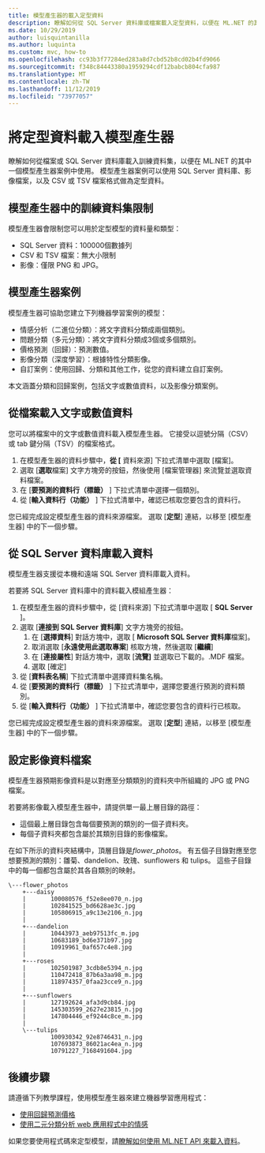 ```yaml
---
title: 模型產生器的載入定型資料
description: 瞭解如何從 SQL Server 資料庫或檔案載入定型資料，以便在 ML.NET 的其中一個模型產生器案例中使用。
ms.date: 10/29/2019
author: luisquintanilla
ms.author: luquinta
ms.custom: mvc, how-to
ms.openlocfilehash: cc93b3f77284ed283a8d7cbd52b8cd02b4fd9066
ms.sourcegitcommit: f348c84443380a1959294cdf12babcb804cfa987
ms.translationtype: MT
ms.contentlocale: zh-TW
ms.lasthandoff: 11/12/2019
ms.locfileid: "73977057"
---
```

# <a name="load-training-data-into-model-builder"></a>將定型資料載入模型產生器

瞭解如何從檔案或 SQL Server 資料庫載入訓練資料集，以便在 ML.NET 的其中一個模型產生器案例中使用。 模型產生器案例可以使用 SQL Server 資料庫、影像檔案，以及 CSV 或 TSV 檔案格式做為定型資料。

## <a name="training-dataset-limitations-in-model-builder"></a>模型產生器中的訓練資料集限制

模型產生器會限制您可以用於定型模型的資料量和類型：

- SQL Server 資料：100000個數據列
- CSV 和 TSV 檔案：無大小限制
- 影像：僅限 PNG 和 JPG。

## <a name="model-builder-scenarios"></a>模型產生器案例

模型產生器可協助您建立下列機器學習案例的模型：

- 情感分析（二進位分類）：將文字資料分類成兩個類別。
- 問題分類（多元分類）：將文字資料分類成3個或多個類別。
- 價格預測（回歸）：預測數值。
- 影像分類（深度學習）：根據特性分類影像。
- 自訂案例：使用回歸、分類和其他工作，從您的資料建立自訂案例。

本文涵蓋分類和回歸案例，包括文字或數值資料，以及影像分類案例。

## <a name="load-text-or-numeric-data-from-a-file"></a>從檔案載入文字或數值資料

您可以將檔案中的文字或數值資料載入模型產生器。 它接受以逗號分隔（CSV）或 tab 鍵分隔（TSV）的檔案格式。

1. 在模型產生器的資料步驟中，**從 [** 資料來源] 下拉式清單中選取 [檔案]。
2. 選取 [**選取**檔案] 文字方塊旁的按鈕，然後使用 [檔案管理器] 來流覽並選取資料檔案。
3. 在 [**要預測的資料行（標籤）** ] 下拉式清單中選擇一個類別。
4. 從 [**輸入資料行（功能）** ] 下拉式清單中，確認已核取您要包含的資料行。

您已經完成設定模型產生器的資料來源檔案。 選取 [**定型**] 連結，以移至 [模型產生器] 中的下一個步驟。

## <a name="load-data-from-a-sql-server-database"></a>從 SQL Server 資料庫載入資料

模型產生器支援從本機和遠端 SQL Server 資料庫載入資料。

若要將 SQL Server 資料庫中的資料載入模組產生器：

1. 在模型產生器的資料步驟中，從 [資料來源] 下拉式清單中選取 [ **SQL Server** ]。
1. 選取 [**連接到 SQL Server 資料庫**] 文字方塊旁的按鈕。
    1. 在 [**選擇資料**] 對話方塊中，選取 [ **Microsoft SQL Server 資料庫**檔案]。
    1. 取消選取 [**永遠使用此選取專案**] 核取方塊，然後選取 [**繼續**]
    1. 在 [**連接屬性**] 對話方塊中，選取 [**流覽]** 並選取已下載的。.MDF 檔案。
    1. 選取 [確定]
1. 從 [**資料表名稱**] 下拉式清單中選擇資料集名稱。
1. 從 [**要預測的資料行（標籤）** ] 下拉式清單中，選擇您要進行預測的資料類別。
1. 從 [**輸入資料行（功能）** ] 下拉式清單中，確認您要包含的資料行已核取。

您已經完成設定模型產生器的資料來源檔案。 選取 [**定型**] 連結，以移至 [模型產生器] 中的下一個步驟。

## <a name="set-up-image-data-files"></a>設定影像資料檔案

模型產生器預期影像資料是以對應至分類類別的資料夾中所組織的 JPG 或 PNG 檔案。

若要將影像載入模型產生器中，請提供單一最上層目錄的路徑：

- 這個最上層目錄包含每個要預測的類別的一個子資料夾。
- 每個子資料夾都包含屬於其類別目錄的影像檔案。

在如下所示的資料夾結構中，頂層目錄是*flower_photos*。 有五個子目錄對應至您想要預測的類別：雛菊、dandelion、玫瑰、sunflowers 和 tulips。 這些子目錄中的每一個都包含屬於其各自類別的映射。

```text
\---flower_photos
    +---daisy
    |       100080576_f52e8ee070_n.jpg
    |       102841525_bd6628ae3c.jpg
    |       105806915_a9c13e2106_n.jpg
    |
    +---dandelion
    |       10443973_aeb97513fc_m.jpg
    |       10683189_bd6e371b97.jpg
    |       10919961_0af657c4e8.jpg
    |
    +---roses
    |       102501987_3cdb8e5394_n.jpg
    |       110472418_87b6a3aa98_m.jpg
    |       118974357_0faa23cce9_n.jpg
    |
    +---sunflowers
    |       127192624_afa3d9cb84.jpg
    |       145303599_2627e23815_n.jpg
    |       147804446_ef9244c8ce_m.jpg
    |
    \---tulips
            100930342_92e8746431_n.jpg
            107693873_86021ac4ea_n.jpg
            10791227_7168491604.jpg
```

## <a name="next-steps"></a>後續步驟

請遵循下列教學課程，使用模型產生器來建立機器學習應用程式：

- [使用回歸預測價格](../tutorials/predict-prices-with-model-builder.md)
- [使用二元分類分析 web 應用程式中的情感](../tutorials/sentiment-analysis-model-builder.md )

如果您要使用程式碼來定型模型，請[瞭解如何使用 ML.NET API 來載入資料](load-data-ml-net.md)。
